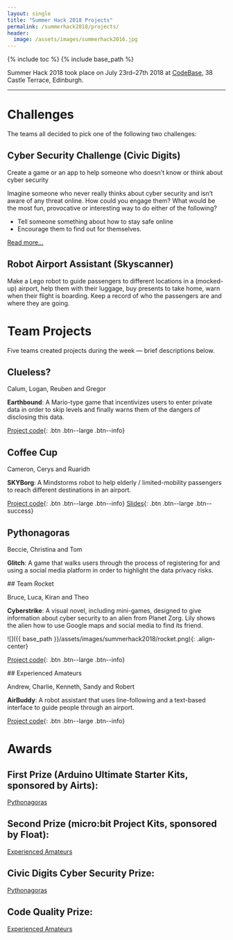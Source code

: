 ```yaml
--- 
layout: single
title: "Summer Hack 2018 Projects"
permalink: /summerhack2018/projects/
header:
  image: /assets/images/summerhack2016.jpg
--- 
```

{% include toc %}
{% include base_path %}

Summer Hack 2018 took place on July 23rd&ndash;27th 2018 at [CodeBase](https://goo.gl/maps/KD9Gru6wjzr), 38 Castle Terrace, Edinburgh. 

<!-- A big thanks to [Product Forge](https://productforge.io) for producing this brilliant video of the week's highlights:
<iframe width="560" height="315" src="https://www.youtube.com/embed/jh6mrX0uLZM" frameborder="0" allowfullscreen></iframe>
 -->
----
# Challenges

The teams all decided to pick one of the following two challenges:

## Cyber Security Challenge (Civic Digits)

Create a game or an app to help someone who doesn’t know or think about cyber security

Imagine someone who never really thinks about cyber security and isn’t aware of any threat online. How could you engage them? What would be the most fun, provocative or interesting way to do either of the following?
* Tell someone something about how to stay safe online
* Encourage them to find out for themselves.

[Read more...](/summerhack2018/cyber.html)

## Robot Airport Assistant (Skyscanner)

Make a Lego robot to guide passengers to different locations in a (mocked-up) airport, help them with their luggage, buy presents to take home, warn when their flight is boarding. Keep a record of who the passengers are and where they are going.

# Team Projects

Five teams created projects during the week &mdash; brief descriptions below.

<div class="block" markdown="1">

## Clueless?

Calum, Logan, Reuben and Gregor

**Earthbound**: A Mario-type game that incentivizes users to enter private data in order to skip levels and finally warns them of the dangers of disclosing this data. 

[Project code](https://drive.google.com/file/d/1LI8jV3ZFxO_j60yYKfqQBTs8_dh8vr09/view){: .btn .btn--large .btn--info}
</div>

<div class="block" markdown="1">

## Coffee Cup

Cameron, Cerys and Ruaridh

**SKYBorg**: A Mindstorms robot to help elderly / limited-mobility passengers to reach different destinations in an airport.

[Project code](https://github.com/CerysKitten25/coffee-cup){: .btn .btn--large .btn--info}
[Slides](https://docs.google.com/presentation/d/1xD5xUzQjaOB1LenBphnrT_li2ViJpKnaSLnmxS9zLNM/edit?ts=5b6b0add#slide=id.g3dc3b5a4aa_0_31){: .btn .btn--large .btn--success}

</div>

<div class="block" markdown="1">

## Pythonagoras

Beccie, Christina and Tom

**Glitch**: A game that walks users through the process of registering for and using a social media platform in order to highlight the data privacy risks. 

<!-- [Project code](https://github.com/sonicpose/9044){: .btn .btn--large .btn--info} -->
</div>

<div class="block" markdown="1">
## Team Rocket 

Bruce, Luca, Kiran and Theo

**Cyberstrike**: A visual novel, including mini-games, designed to give information about cyber security to an alien from Planet Zorg. Lily shows the alien how to use Google maps and social media to find its friend. 

![]({{ base_path }}/assets/images/summerhack2018/rocket.png){: .align-center}

[Project code](https://gitlab.com/brucekly/cyberstrike){: .btn .btn--large .btn--info}
</div>


<div class="block" markdown="1">
## Experienced Amateurs

Andrew, Charlie, Kenneth, Sandy and Robert

**AirBuddy**: A robot assistant that uses line-following and a text-based interface to guide people through an airport.

[Project code](http://gitlab.com/theexperiencedameteurs/projects){: .btn .btn--large .btn--info}
</div>

# Awards

## First Prize (Arduino Ultimate Starter Kits, sponsored by Airts):
[Pythonagoras](#pythonagoras)

## Second Prize (micro:bit Project Kits, sponsored by Float): 
[Experienced Amateurs](#experienced-amateurs)

## Civic Digits Cyber Security Prize: 
[Pythonagoras](#pythonagoras)

## Code Quality Prize: 
[Experienced Amateurs](#experienced-amateurs)

